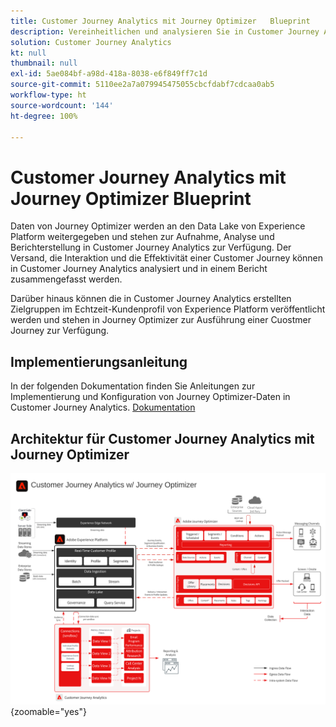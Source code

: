 ```yaml
---
title: Customer Journey Analytics mit Journey Optimizer   Blueprint
description: Vereinheitlichen und analysieren Sie in Customer Journey Analytics Daten und Kundenverhalten von der gesamten Customer Journey, einschließlich Versand- und Interaktionsdaten von Journey Optimizer.
solution: Customer Journey Analytics
kt: null
thumbnail: null
exl-id: 5ae084bf-a98d-418a-8038-e6f849ff7c1d
source-git-commit: 5110ee2a7a079945475055cbcfdabf7cdcaa0ab5
workflow-type: ht
source-wordcount: '144'
ht-degree: 100%

---
```


# Customer Journey Analytics mit Journey Optimizer   Blueprint

Daten von Journey Optimizer werden an den Data Lake von Experience Platform weitergegeben und stehen zur Aufnahme, Analyse und Berichterstellung in Customer Journey Analytics zur Verfügung. Der Versand, die Interaktion und die Effektivität einer Customer Journey können in Customer Journey Analytics analysiert und in einem Bericht zusammengefasst werden.

Darüber hinaus können die in Customer Journey Analytics erstellten Zielgruppen im Echtzeit-Kundenprofil von Experience Platform veröffentlicht werden und stehen in Journey Optimizer zur Ausführung einer Cuostmer Journey zur Verfügung.

## Implementierungsanleitung

In der folgenden Dokumentation finden Sie Anleitungen zur Implementierung und Konfiguration von Journey Optimizer-Daten in Customer Journey Analytics. [Dokumentation](https://experienceleague.adobe.com/docs/journey-optimizer/using/reporting/reports/sharing-overview.html?lang=de)

## Architektur für Customer Journey Analytics mit Journey Optimizer

![Architekturdiagramm](assets/CJA_AJO.svg){zoomable=&quot;yes&quot;}
